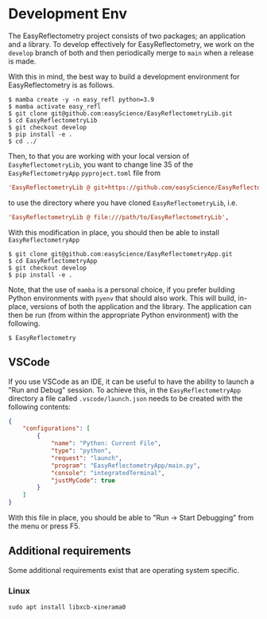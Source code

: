 # Development Env

The EasyReflectometry project consists of two packages; an application and a library. 
To develop effectively for EasyReflectometry, we work on the `develop` branch of both and then periodically merge to `main` when a release is made. 

With this in mind, the best way to build a development environment for EasyReflectometry is as follows. 

```console
$ mamba create -y -n easy_refl python=3.9
$ mamba activate easy_refl
$ git clone git@github.com:easyScience/EasyReflectometryLib.git
$ cd EasyReflectometryLib
$ git checkout develop
$ pip install -e .
$ cd ../
```

Then, to that you are working with your local version of `EasyReflectometryLib`, you want to change line 35 of the `EasyReflectometryApp` `pyproject.toml` file from

```toml
'EasyReflectometryLib @ git+https://github.com/easyScience/EasyReflectometryLib.git@develop',
```

to use the directory where you have cloned `EasyReflectometryLib`, i.e.

```toml
'EasyReflectometryLib @ file:///path/to/EasyReflectometryLib',
```

With this modification in place, you should then be able to install `EasyReflectometryApp`

```console
$ git clone git@github.com:easyScience/EasyReflectometryApp.git
$ cd EasyReflectometryApp
$ git checkout develop
$ pip install -e .
```

Note, that the use of `mamba` is a personal choice, if you prefer building Python environments with `pyenv` that should also work. 
This will build, in-place, versions of both the application and the library. 
The application can then be run (from within the appropriate Python environment) with the following. 

```console
$ EasyReflectometry
```

## VSCode 

If you use VSCode as an IDE, it can be useful to have the ability to launch a "Run and Debug" session. 
To achieve this, in the `EasyReflectometryApp` directory a file called `.vscode/launch.json` needs to be created with the following contents: 

```json
{
    "configurations": [
        {
            "name": "Python: Current File",
            "type": "python",
            "request": "launch",
            "program": "EasyReflectometryApp/main.py",
            "console": "integratedTerminal",
            "justMyCode": true
        }
    ]
}
```

With this file in place, you should be able to "Run → Start Debugging" from the menu or press F5. 

## Additional requirements

Some additional requirements exist that are operating system specific. 

### Linux

```console
sudo apt install libxcb-xinerama0
```
